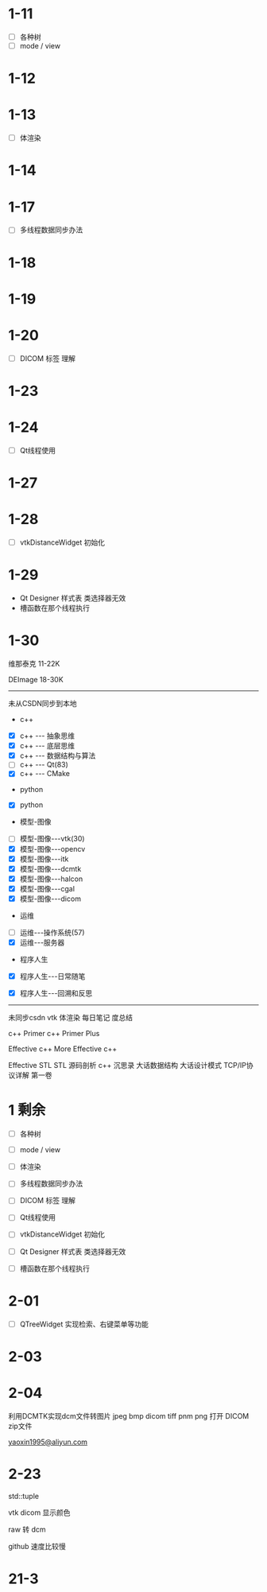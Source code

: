 # 1-11
* [ ] 各种树
* [ ] mode / view
# 1-12
# 1-13
* [ ] 体渲染
# 1-14
# 1-17
* [ ] 多线程数据同步办法
# 1-18
# 1-19
# 1-20
* [ ] DICOM 标签 理解

# 1-23


# 1-24

* [ ] Qt线程使用
# 1-27


# 1-28

* [ ] vtkDistanceWidget 初始化

# 1-29
* Qt Designer 样式表 类选择器无效
* 槽函数在那个线程执行


# 1-30

维那泰克  11-22K

DEImage 18-30K



---

未从CSDN同步到本地

* c++
* [x] c++ --- 抽象思维
* [x] c++ --- 底层思维
* [x] c++ --- 数据结构与算法 
* [ ] c++ --- Qt(83)
* [x] c++ --- CMake
* python
* [x] python
* 模型-图像
* [ ] 模型-图像---vtk(30)
* [x] 模型-图像---opencv
* [x] 模型-图像---itk
* [x] 模型-图像---dcmtk
* [x] 模型-图像---halcon
* [x] 模型-图像---cgal
* [x] 模型-图像---dicom
* 运维
* [ ] 运维---操作系统(57)
* [x] 运维---服务器
* 程序人生
* [x] 程序人生---日常随笔
* [x] 程序人生---回溯和反思






---

未同步csdn
vtk 体渲染 
每日笔记 度总结  



c++ Primer
c++ Primer Plus

Effective c++
More Effective c++

Effective STL
STL 源码剖析
c++ 沉思录
大话数据结构
大话设计模式
TCP/IP协议详解 第一卷




# 1 剩余

* [ ] 各种树
* [ ] mode / view
* [ ] 体渲染
* [ ] 多线程数据同步办法
* [ ] DICOM 标签 理解
* [ ] Qt线程使用
* [ ] vtkDistanceWidget 初始化
* [ ] Qt Designer 样式表 类选择器无效
* [ ] 槽函数在那个线程执行



# 2-01

* [ ] QTreeWidget 实现检索、右键菜单等功能

# 2-03




# 2-04

利用DCMTK实现dcm文件转图片 jpeg bmp dicom tiff pnm png
打开 DICOM zip文件



yaoxin1995@aliyun.com



# 2-23

std::tuple

vtk dicom 显示颜色

raw 转 dcm

github 速度比较慢




# 21-3




















 